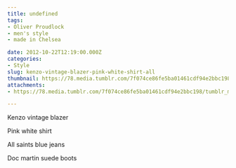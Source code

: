 ```yaml
---
title: undefined
tags:
- Oliver Proudlock
- men's style
- made in Chelsea

date: 2012-10-22T12:19:00.000Z
categories:
- Style
slug: kenzo-vintage-blazer-pink-white-shirt-all
thumbnail: https://78.media.tumblr.com/7f074ce86fe5ba01461cdf94e2bbc198/tumblr_mcaltyQGfs1rhrm24o1_r1_1280.jpg
attachments:
- https://78.media.tumblr.com/7f074ce86fe5ba01461cdf94e2bbc198/tumblr_mcaltyQGfs1rhrm24o1_r1_1280.jpg

---
```


Kenzo vintage blazer  

  Pink white shirt 

  All saints blue jeans 

  Doc martin suede boots
